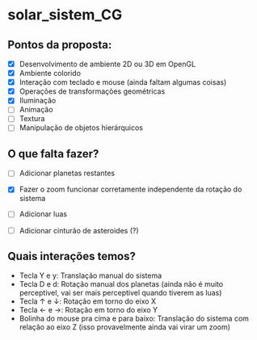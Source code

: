 # solar_sistem_CG

## Pontos da proposta:
- [x] Desenvolvimento de ambiente 2D ou 3D em OpenGL
- [x] Ambiente colorido
- [x] Interação com teclado e mouse (ainda faltam algumas coisas)
- [x] Operações de transformações geométricas
- [x] Iluminação
- [ ] Animação
- [ ] Textura
- [ ] Manipulação de objetos hierárquicos

## O que falta fazer?
- [ ] Adicionar planetas restantes
- [x] Fazer o zoom funcionar corretamente independente da rotação do sistema
- [ ] Adicionar luas
- [ ] Adicionar cinturão de asteroides (?)


## Quais interações temos?
- Tecla Y e y: Translação manual do sistema
- Tecla D e d: Rotação manual dos planetas (ainda não é muito perceptivel, vai ser mais perceptivel quando tiverem as luas)
- Tecla ↑ e ↓: Rotação em torno do eixo X
- Tecla ← e →: Rotação em torno do eixo Y
- Bolinha do mouse pra cima e para baixo: Translação do sistema com relação ao eixo Z (isso provavelmente ainda vai virar um zoom)
